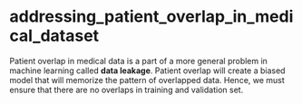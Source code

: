 # addressing_patient_overlap_in_medical_dataset

Patient overlap in medical data is a part of a more general problem in machine learning called **data leakage**. Patient overlap will create a biased model that will memorize the pattern of overlapped data. Hence, we must
ensure that there are no overlaps in training and validation set. 